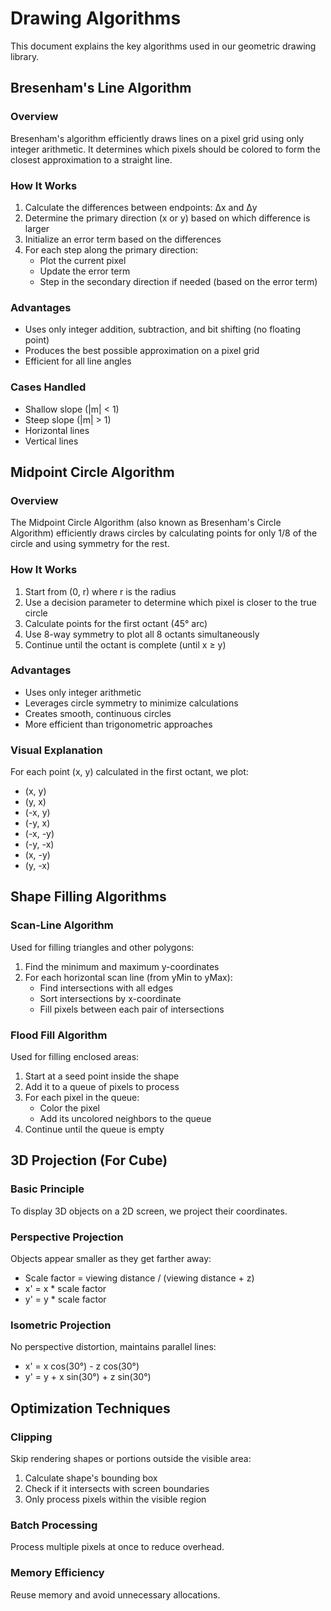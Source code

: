 # Drawing Algorithms

This document explains the key algorithms used in our geometric drawing library.

## Bresenham's Line Algorithm

### Overview

Bresenham's algorithm efficiently draws lines on a pixel grid using only integer arithmetic. It determines which pixels should be colored to form the closest approximation to a straight line.

### How It Works

1. Calculate the differences between endpoints: Δx and Δy
2. Determine the primary direction (x or y) based on which difference is larger
3. Initialize an error term based on the differences
4. For each step along the primary direction:
   - Plot the current pixel
   - Update the error term
   - Step in the secondary direction if needed (based on the error term)

### Advantages

- Uses only integer addition, subtraction, and bit shifting (no floating point)
- Produces the best possible approximation on a pixel grid
- Efficient for all line angles

### Cases Handled

- Shallow slope (|m| < 1)
- Steep slope (|m| > 1)
- Horizontal lines
- Vertical lines

## Midpoint Circle Algorithm

### Overview

The Midpoint Circle Algorithm (also known as Bresenham's Circle Algorithm) efficiently draws circles by calculating points for only 1/8 of the circle and using symmetry for the rest.

### How It Works

1. Start from (0, r) where r is the radius
2. Use a decision parameter to determine which pixel is closer to the true circle
3. Calculate points for the first octant (45° arc)
4. Use 8-way symmetry to plot all 8 octants simultaneously
5. Continue until the octant is complete (until x ≥ y)

### Advantages

- Uses only integer arithmetic
- Leverages circle symmetry to minimize calculations
- Creates smooth, continuous circles
- More efficient than trigonometric approaches

### Visual Explanation

For each point (x, y) calculated in the first octant, we plot:
- (x, y)
- (y, x)
- (-x, y)
- (-y, x)
- (-x, -y)
- (-y, -x)
- (x, -y)
- (y, -x)

## Shape Filling Algorithms

### Scan-Line Algorithm

Used for filling triangles and other polygons:

1. Find the minimum and maximum y-coordinates
2. For each horizontal scan line (from yMin to yMax):
   - Find intersections with all edges
   - Sort intersections by x-coordinate
   - Fill pixels between each pair of intersections

### Flood Fill Algorithm

Used for filling enclosed areas:

1. Start at a seed point inside the shape
2. Add it to a queue of pixels to process
3. For each pixel in the queue:
   - Color the pixel
   - Add its uncolored neighbors to the queue
4. Continue until the queue is empty

## 3D Projection (For Cube)

### Basic Principle

To display 3D objects on a 2D screen, we project their coordinates.

### Perspective Projection

Objects appear smaller as they get farther away:
- Scale factor = viewing distance / (viewing distance + z)
- x' = x * scale factor
- y' = y * scale factor

### Isometric Projection

No perspective distortion, maintains parallel lines:
- x' = x cos(30°) - z cos(30°)
- y' = y + x sin(30°) + z sin(30°)

## Optimization Techniques

### Clipping

Skip rendering shapes or portions outside the visible area:
1. Calculate shape's bounding box
2. Check if it intersects with screen boundaries
3. Only process pixels within the visible region

### Batch Processing

Process multiple pixels at once to reduce overhead.

### Memory Efficiency

Reuse memory and avoid unnecessary allocations.